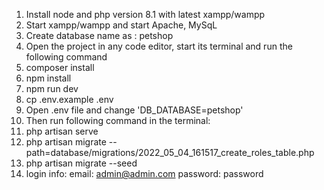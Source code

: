 1. Install node and php version 8.1 with latest xampp/wampp
2. Start xampp/wampp and start Apache, MySqL
3. Create database name as : petshop
4. Open the project in any code editor, start its terminal and run the following command
5. composer install
6. npm install
7. npm run dev
8. cp .env.example .env
9. Open .env file and change 'DB_DATABASE=petshop'
10. Then run following command in the terminal:
11. php artisan serve
12. php artisan migrate --path=database/migrations/2022_05_04_161517_create_roles_table.php
13. php artisan migrate --seed
14. login info: email: admin@admin.com
                password: password
